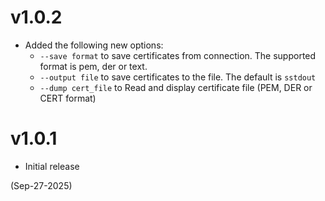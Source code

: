 # v1.0.2
- Added the following new options:
    - `--save format` to save certificates from connection. The supported format is pem, der or text.
    - `--output file` to save certificates to the file. The default is
    `sstdout`
    - `--dump cert_file` to Read and display certificate file (PEM, DER or CERT format)

# v1.0.1

- Initial release

(Sep-27-2025)
